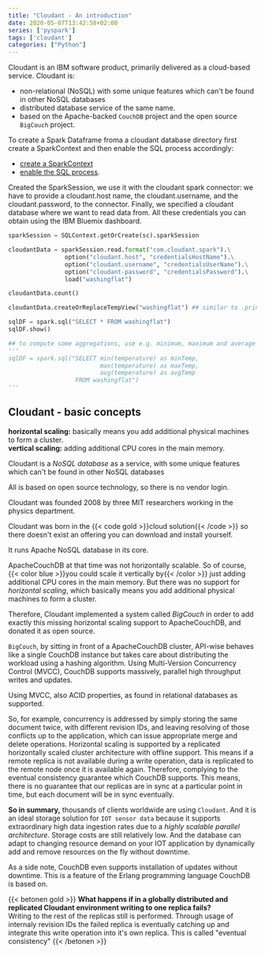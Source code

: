 ```yaml
---
title: "Cloudant - An introduction"
date: 2020-05-07T13:42:58+02:00
series: ['pyspark']
tags: ['cloudant']
categories: ["Python"]
---
```


Cloudant is an IBM software product, primarily delivered as a cloud-based service. Cloudant is: 

- non-relational (NoSQL) with some unique features which can't be found in other NoSQL databases
- distributed database service of the same name. 
- based on the Apache-backed `CouchDB` project and the open source `BigCouch` project.

To create a Spark Dataframe froma a cloudant database directory first create a SparkContext and then enable the SQL process accordingly:
- [create a SparkContext](/posts/python/pyspark/create-a-sparkcontext)
- [enable the SQL process](/posts/python/pyspark/enabling-the-sql-process).

Created the SparkSession, we use it with the cloudant spark connector: we have to provide a cloudant.host name, the cloudant.username, and the cloudant.password, to the connector.  Finally, we specified a cloudant database where we want to read data from. All these credentials you can obtain using the IBM Bluemix dashboard.

```python
sparkSession = SQLContext.getOrCreate(sc).sparkSession

cloudantData = sparkSession.read.format("com.cloudant.spark").\
				option("cloudant.host", "credentialsHostName").\
				option("cloudant.username", "credentialsUserName").\
				option("cloudant-password", "credentialsPassword").\
				load("washingflat") 

cloudantData.count()

cloudantData.createOrReplaceTempView("washingflat") ## similar to .printSchema

sqlDF = spark.sql("SELECT * FROM washingflat")
sqlDF.show()

## to compute some aggregations, use e.g. minimum, maximum and average of the temperature column
'''
sqlDF = spark.sql("SELECT min(temperature) as minTemp,
						  max(temperature) as maxTemp,	 
						  avg(temperature) as avgTemp
				   FROM washingflat")
'''
```

## Cloudant - basic concepts

**horizontal scaling:** basically means you add additional physical machines to form a cluster.   
**vertical scaling:** adding additional CPU cores in the main memory.

Cloudant is a _NoSQL database_ as a service, with some unique features which can't be found in other NoSQL databases

All is based on open source technology, so there is no vendor login. 

Cloudant was founded 2008 by three MIT researchers working in the physics department. 

Cloudant was born in the {{< code gold >}}cloud solution{{< /code >}} so there doesn't exist an offering you can download and install yourself. 

It runs Apache NoSQL database in its core. 

ApacheCouchDB at that time was not horizontally scalable. So of course, {{< color blue >}}you could scale it vertically by{{< /color >}} just adding additional CPU cores in the main memory. But there was no support for _horizontal scaling_, which basically means you add additional physical machines to form a cluster. 

Therefore, Cloudant implemented a system called _BigCouch_ in order to add exactly this missing horizontal scaling support to ApacheCouchDB, and donated it as open source. 

`BigCouch`, by sitting in front of a ApacheCouchDB cluster, API-wise behaves like a single CouchDB instance but takes care about distributing the workload using a hashing algorithm. Using Multi-Version Concurrency Control (MVCC), CouchDB supports massively, parallel high throughput writes and updates.

Using MVCC, also ACID properties, as found in relational databases as supported. 

So, for example, concurrency is addressed by simply storing the same document twice, with different revision IDs, and leaving resolving of those conflicts up to the application, which can issue appropriate merge and delete operations. Horizontal scaling is supported by a replicated horizontally scaled cluster architecture with offline support. This means if a remote replica is not available during a write operation, data is replicated to the remote node once it is available again. Therefore, complying to the eventual consistency guarantee which CouchDB supports. This means, there is no guarantee that our replicas are in sync at a particular point in time, but each document will be in sync eventually. 

**So in summary,** thousands of clients worldwide are using `Cloudant`. And it is an ideal storage solution for `IOT sensor data` because it supports extraordinary high data ingestion rates due to a _highly scalable parallel architecture_. Storage costs are still relatively low. And the database can adapt to changing resource demand on your IOT application by dynamically add and remove resources on the fly without downtime.

As a side note, CouchDB even supports installation of updates without downtime. This is a feature of the Erlang programming language CouchDB is based on.

{{< betonen gold >}}
**What happens if in a globally distributed and replicated Cloudant environment writing to one replica fails?**  
Writing to the rest of the replicas still is performed. Through usage of internaly revision IDs the failed replica is eventually catching up and integrate this write operation into it's own replica. This is called "eventual consistency"
{{< /betonen >}}

